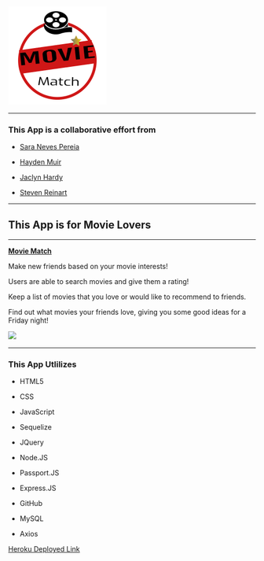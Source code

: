 
![alt text](https://github.com/SaraNP-33/MovieMatch/blob/master/public/assets/images/image(2).png)

___

### This App is a collaborative effort from 
  - [Sara Neves Pereia](https://www.linkedin.com/in/sara-neves-pereira-8b6509139/)
  + [Hayden Muir](https://www.linkedin.com/in/hayden-muir/)
  - [Jaclyn Hardy](https://www.linkedin.com/in/jaclyn-hardy-07030a19b/)
  + [Steven Reinart](https://www.linkedin.com/in/steven-reinart-43a577121/)
___

## This App is for Movie Lovers
___

<ins> **Movie Match** </ins> 

Make new friends based on your movie interests!  

Users are able to search movies and give them a rating!  

Keep a list of movies that you love or would like to recommend to friends. 

Find out what movies your friends love, giving you some good ideas for a Friday night!

![](https://www.google.com/url?sa=i&url=http%3A%2F%2Fclipart-library.com%2Fpopcorn-cliparts.html&psig=AOvVaw05ElWB4Kjc7XU06h2oXk4u&ust=1590717872636000&source=images&cd=vfe&ved=0CAIQjRxqFwoTCNCThoC81ekCFQAAAAAdAAAAABAF)
___

### This App Utlilizes 
- HTML5
+ CSS
- JavaScript
+ Sequelize 
- JQuery 
+ Node.JS
- Passport.JS
+ Express.JS
- GitHub
+ MySQL
- Axios 

[Heroku Deployed Link](https://secure-crag-05020.herokuapp.com/)
